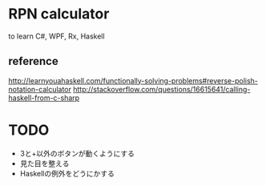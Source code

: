 # RPN calculator

to learn C#, WPF, Rx, Haskell

## reference
http://learnyouahaskell.com/functionally-solving-problems#reverse-polish-notation-calculator
http://stackoverflow.com/questions/16615641/calling-haskell-from-c-sharp

# TODO

- 3と+以外のボタンが動くようにする
- 見た目を整える
- Haskellの例外をどうにかする
